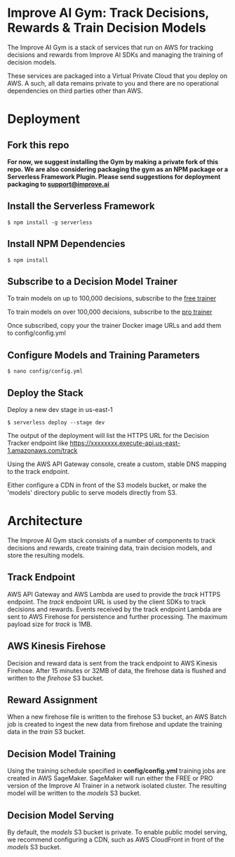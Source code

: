 # Improve AI Gym: Track Decisions, Rewards & Train Decision Models

The Improve AI Gym is a stack of services that run on AWS for tracking decisions and rewards from Improve AI SDKs and managing the training of decision models.

These services are packaged into a Virtual Private Cloud that you deploy on AWS.  A such, all data remains private to you and there are no operational dependencies on third parties other than AWS.

# Deployment

## Fork this repo

**For now, we suggest installing the Gym by making a private fork of this repo. We are also considering packaging the gym as an NPM package or a Serverless Framework Plugin. Please send suggestions for deployment packaging to support@improve.ai**

## Install the Serverless Framework

```console
$ npm install -g serverless
```

## Install NPM Dependencies
 
```console
$ npm install
```

## Subscribe to a Decision Model Trainer

To train models on up to 100,000 decisions, subscribe to the [free trainer](https://aws.amazon.com/marketplace/pp/prodview-pyqrpf5j6xv6g)

To train models on over 100,000 decisions, subscribe to the [pro trainer](https://aws.amazon.com/marketplace/pp/prodview-adchtrf2zyvow)

Once subscribed, copy your the trainer Docker image URLs and add them to config/config.yml

## Configure Models and Training Parameters

```console
$ nano config/config.yml
```

## Deploy the Stack

Deploy a new dev stage in us-east-1

```console
$ serverless deploy --stage dev
```

The output of the deployment will list the HTTPS URL for the Decision Tracker endpoint like https://xxxxxxxx.execute-api.us-east-1.amazonaws.com/track

Using the AWS API Gateway console, create a custom, stable DNS mapping to the track endpoint.

Either configure a CDN in front of the S3 models bucket, or make the 'models' directory public to serve models directly from S3.

# Architecture

The Improve AI Gym stack consists of a number of components to track decisions and rewards, create training data, train decision models, and store the resulting models.

## Track Endpoint

AWS API Gateway and AWS Lambda are used to provide the *track* HTTPS endpoint. The *track* endpoint URL is used by the client SDKs to track decisions and rewards. Events received by the track endpoint Lambda are sent to AWS Firehose for persistence and further processing. The maximum payload size for *track* is 1MB.

## AWS Kinesis Firehose

Decision and reward data is sent from the track endpoint to AWS Kinesis Firehose. After 15 minutes or 32MB of data, the firehose data is flushed and written to the *firehose* S3 bucket.

## Reward Assignment

When a new firehose file is written to the firehose S3 bucket, an AWS Batch job is created to ingest the new data from firehose and update the training data in the *train* S3 bucket.

## Decision Model Training

Using the training schedule specified in **config/config.yml** training jobs are created in AWS SageMaker.  SageMaker will run either the FREE or PRO version of the Improve AI Trainer in a network isolated cluster. The resulting model will be written to the *models* S3 bucket.

## Decision Model Serving

By default, the *models* S3 bucket is private. To enable public model serving, we recommend configuring a CDN, such as AWS CloudFront in front of the *models* S3 bucket.
